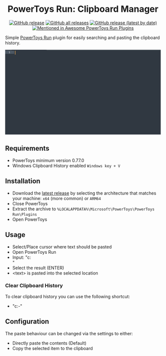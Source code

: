 <div align="center">

# PowerToys Run: Clipboard Manager
  
[![GitHub release](https://img.shields.io/github/v/release/CoreyHayward/PowerToys-Run-ClipboardManager?style=flat-square)](https://github.com/CoreyHayward/PowerToys-Run-ClipboardManager/releases/latest)
[![GitHub all releases](https://img.shields.io/github/downloads/CoreyHayward/PowerToys-Run-ClipboardManager/total?style=flat-square)](https://github.com/CoreyHayward/PowerToys-Run-ClipboardManager/releases/)
[![GitHub release (latest by date)](https://img.shields.io/github/downloads/CoreyHayward/PowerToys-Run-ClipboardManager/latest/total?style=flat-square)](https://github.com/CoreyHayward/PowerToys-Run-ClipboardManager/releases/latest)
[![Mentioned in Awesome PowerToys Run Plugins](https://awesome.re/mentioned-badge-flat.svg)](https://github.com/hlaueriksson/awesome-powertoys-run-plugins)

</div>

Simple [PowerToys Run](https://learn.microsoft.com/windows/powertoys/run) plugin for easily searching and pasting the clipboard history.

![ClipboardManager Demonstration](/images/ClipboardManager.gif)

## Requirements

- PowerToys minimum version 0.77.0
- Windows Clipboard History enabled `Windows key + V`

## Installation

- Download the [latest release](https://github.com/CoreyHayward/PowerToys-Run-ClipboardManager/releases/) by selecting the architecture that matches your machine: `x64` (more common) or `ARM64`
- Close PowerToys
- Extract the archive to `%LOCALAPPDATA%\Microsoft\PowerToys\PowerToys Run\Plugins`
- Open PowerToys

## Usage
- Select/Place cursor where text should be pasted 
- Open PowerToys Run
- Input: "c: <search query>"
- Select the result (ENTER)
- \<text\> is pasted into the selected location

### Clear Clipboard History
To clear clipboard history you can use the following shortcut:
- "c:-"

## Configuration
The paste behaviour can be changed via the settings to either:
- Directly paste the contents (Default)
- Copy the selected item to the clipboard
